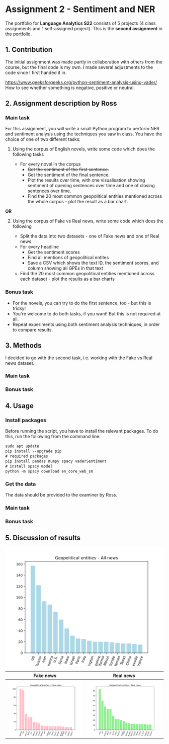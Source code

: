# Assignment 2 - Sentiment and NER
The portfolio for __Language Analytics S22__ consists of 5 projects (4 class assignments and 1 self-assigned project). This is the __second assignment__ in the portfolio. 

## 1. Contribution
The initial assignment was made partly in collaboration with others from the course, but the final code is my own. I made several adjustments to the code since I first handed it in.

https://www.geeksforgeeks.org/python-sentiment-analysis-using-vader/ How to see whether something is negative, positive or neutral.

## 2. Assignment description by Ross
### Main task
For this assignment, you will write a small Python program to perform NER and sentiment analysis using the techniques you saw in class. You have the choice of one of two different tasks:

1. Using the corpus of English novels, write some code which does the following tasks

   - For every novel in the corpus
     - ~~Get the sentiment of the first sentence.~~
     - Get the sentiment of the final sentence.
     - Plot the results over time, with one visualisation showing sentiment of opening sentences over time and one of closing sentences over time.
     - Find the 20 most common geopolitical entities mentioned across the whole corpus - plot the result as a bar chart.

**OR**

2. Using the corpus of Fake vs Real news, write some code which does the following

   - Split the data into two datasets - one of Fake news and one of Real news
   - For every headline
     - Get the sentiment scores
     - Find all mentions of geopolitical entites
     - Save a CSV which shows the text ID, the sentiment scores, and column showing all GPEs in that text
   - Find the 20 most common geopolitical entities mentioned across each dataset - plot the results as a bar charts

### Bonus task
- For the novels, you can try to do the first sentence, too - but this is tricky!
- You're welcome to do both tasks, if you want! But this is not required at all.
- Repeat experiments using both sentiment analysis techniques, in order to compare results.

## 3. Methods
I decided to go with the second task, i.e. working with the Fake vs Real news dataset.
### Main task


### Bonus task



## 4. Usage
### Install packages
Before running the script, you have to install the relevant packages. To do this, run the following from the command line:
```
sudo apt update
pip install --upgrade pip
# required packages
pip install pandas numpy spacy vaderSentiment
# install spacy model
python -m spacy download en_core_web_sm
```

### Get the data
The data should be provided to the examiner by Ross.

### Main task


### Bonus task


## 5. Discussion of results





![GPE_all_news](https://github.com/agnesbn/LANG_assignment2/blob/main/out/plots/GPE_all_news.png)


**Fake news**                            |  **Real news**
:---------------------------------------:|:---------------------------------------:
![](out/plots/GPE_fake_news.png)         |  ![](out/plots/GPE_real_news.png)
